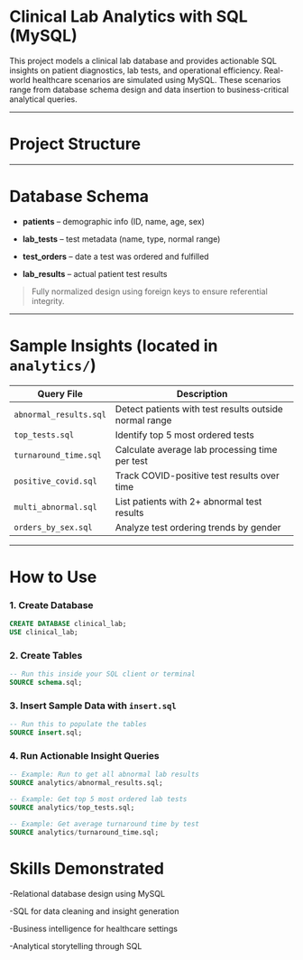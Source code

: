 # Clinical Lab Analytics with SQL (MySQL)

This project models a clinical lab database and provides actionable SQL insights on patient diagnostics, lab tests, and operational efficiency. Real-world healthcare scenarios are simulated using MySQL. These scenarios range from database schema design and data insertion to business-critical analytical queries.

---

# Project Structure

---

# Database Schema

- **patients** – demographic info (ID, name, age, sex)
  
- **lab_tests** – test metadata (name, type, normal range)
  
- **test_orders** – date a test was ordered and fulfilled
  
- **lab_results** – actual patient test results

> Fully normalized design using foreign keys to ensure referential integrity. 

---

# Sample Insights (located in `analytics/`)

| Query File                | Description |
|---------------------------|-------------|
| `abnormal_results.sql`    | Detect patients with test results outside normal range |
| `top_tests.sql`           | Identify top 5 most ordered tests |
| `turnaround_time.sql`     | Calculate average lab processing time per test |
| `positive_covid.sql`      | Track COVID-positive test results over time |
| `multi_abnormal.sql`      | List patients with 2+ abnormal test results |
| `orders_by_sex.sql`       | Analyze test ordering trends by gender |

---

# How to Use

### 1. Create Database
```sql
CREATE DATABASE clinical_lab;
USE clinical_lab;
```

### 2. Create Tables

```sql
-- Run this inside your SQL client or terminal
SOURCE schema.sql;
```

### 3. Insert Sample Data with `insert.sql`

```sql
-- Run this to populate the tables
SOURCE insert.sql;
```

### 4. Run Actionable Insight Queries
```sql
-- Example: Run to get all abnormal lab results
SOURCE analytics/abnormal_results.sql;

-- Example: Get top 5 most ordered lab tests
SOURCE analytics/top_tests.sql;

-- Example: Get average turnaround time by test
SOURCE analytics/turnaround_time.sql;
```


# Skills Demonstrated

-Relational database design using MySQL

-SQL for data cleaning and insight generation

-Business intelligence for healthcare settings

-Analytical storytelling through SQL



